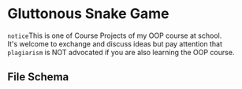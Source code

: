 # Gluttonous Snake Game
`notice`This is one of Course Projects of my OOP course at school.  
It's welcome to exchange and discuss ideas but pay attention that `plagiarism` is NOT advocated if you are also learning the OOP course.
## File Schema
